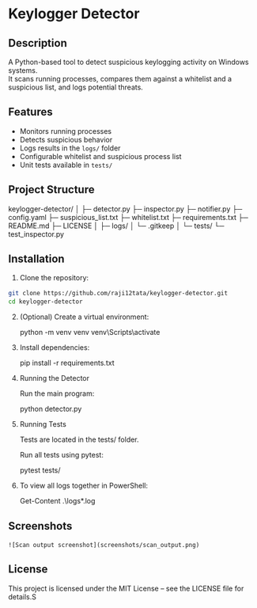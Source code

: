 # Keylogger Detector

## Description

A Python-based tool to detect suspicious keylogging activity on Windows systems.  
It scans running processes, compares them against a whitelist and a suspicious list, and logs potential threats.

## Features

- Monitors running processes
- Detects suspicious behavior
- Logs results in the `logs/` folder
- Configurable whitelist and suspicious process list
- Unit tests available in `tests/`

## Project Structure

keylogger-detector/
│
├─ detector.py
├─ inspector.py
├─ notifier.py
├─ config.yaml
├─ suspicious_list.txt
├─ whitelist.txt
├─ requirements.txt
├─ README.md
├─ LICENSE
│
├─ logs/
│ └─ .gitkeep
│
└─ tests/
└─ test_inspector.py

## Installation

1. Clone the repository:

```bash
git clone https://github.com/raji12tata/keylogger-detector.git
cd keylogger-detector
```

2. (Optional) Create a virtual environment:

   python -m venv venv
   venv\Scripts\activate

3. Install dependencies:

   pip install -r requirements.txt

4. Running the Detector

   Run the main program:

   python detector.py

5. Running Tests

   Tests are located in the tests/ folder.

   Run all tests using pytest:

   pytest tests/

6. To view all logs together in PowerShell:

   Get-Content .\logs\*.log

## Screenshots

    ![Scan output screenshot](screenshots/scan_output.png)

## License

This project is licensed under the MIT License – see the LICENSE file for details.S
